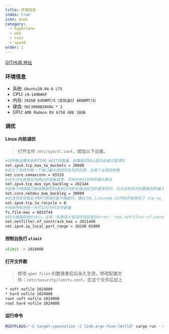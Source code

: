 ```yaml
---
title: 环境信息
index: true
icon: book
category:
  - hyperlane
  - web
  - rust
  - speed
order: 1
---
```


<Share colorful />

[GITHUB 地址](https://github.com/eastspire/web-server-pressure-measurement)

### 环境信息

- 系统: `Ubuntu20.04.6 LTS`
- CPU: `i9-14900KF`
- 内存: `192GB 6400MT/S（实际运行 4000MT/S）`
- 硬盘: `SKC3000D2048G * 2`
- GPU: `AMD Radeon RX 6750 GRE 10GB`

### 调优

#### Linux 内核调优

> 打开文件 `/etc/sysctl.conf`，增加以下设置。

```sh
#该参数设置系统的TIME_WAIT的数量，如果超过默认值则会被立即清除
net.ipv4.tcp_max_tw_buckets = 20000
#定义了系统中每一个端口最大的监听队列的长度，这是个全局的参数
net.core.somaxconn = 65535
#对于还未获得对方确认的连接请求，可保存在队列中的最大数目
net.ipv4.tcp_max_syn_backlog = 262144
#在每个网络接口接收数据包的速率比内核处理这些包的速率快时，允许送到队列的数据包的最大数目
net.core.netdev_max_backlog = 30000
#此选项会导致处于NAT网络的客户端超时，建议为0。Linux从4.12内核开始移除了 tcp_tw_recycle 配置，如果报错"No such file or directory"请忽略
net.ipv4.tcp_tw_recycle = 0
#系统所有进程一共可以打开的文件数量
fs.file-max = 6815744
#防火墙跟踪表的大小。注意：如果防火墙没开则会提示error: "net.netfilter.nf_conntrack_max" is an unknown key，忽略即可
net.netfilter.nf_conntrack_max = 2621440
net.ipv4.ip_local_port_range = 10240 65000
```

#### 控制台执行 `ulimit`

```sh
ulimit -n 1024000
```

#### 打开文件数

> 修改 `open files` 的数值重启后永久生效，修改配置文件：`/etc/security/limits.conf`。在这个文件后加上

```sh
* soft nofile 1024000
* hard nofile 1024000
root soft nofile 1024000
root hard nofile 1024000
```

#### 运行命令

```sh
RUSTFLAGS="-C target-cpu=native -C link-arg=-fuse-ld=lld" cargo run --release
```

<Bottom />
